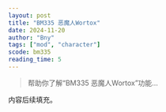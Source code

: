```yaml
---
layout: post
title: "BM335 恶魔人Wortox"
date: 2024-11-20
author: "Bny"
tags: ["mod", "character"]
scode: bm335
reading_time: 5
---
```


> 帮助你了解“BM335 恶魔人Wortox”功能...

内容后续填充。
